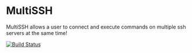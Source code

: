 # MultiSSH
MultiSSH allows a user to connect and execute commands on multiple ssh servers at the same time!


[![Build Status](https://travis-ci.com/dvsxutact/MultiSSH.svg?branch=master)](https://travis-ci.com/dvsxutact/MultiSSH)
